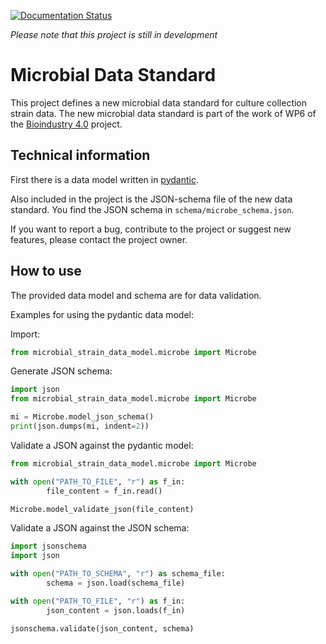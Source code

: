 [![Documentation Status](https://img.shields.io/badge/docs-GitHub-blue.svg?style=flat-square)](https://LeibnizDSMZ.github.io/microbial-data-standard/)

*Please note that this project is still in development*


# Microbial Data Standard

This project defines a new microbial data standard for culture collection strain data.
The new microbial data standard is part of the work of WP6 of the [Bioindustry 4.0](https://bioindustry4.hub.inrae.fr/) project.

## Technical information

First there is a data model written in [pydantic](https://pydantic.dev).

Also included in the project is the JSON-schema file of the new data standard.
You find the JSON schema in  `schema/microbe_schema.json`.

If you want to report a bug, contribute to the project or suggest new features, please contact the project owner.


## How to use

The provided data model and schema are for data validation.

Examples for using the pydantic data model:

Import:
```python
from microbial_strain_data_model.microbe import Microbe
```

Generate JSON schema:
```python
import json
from microbial_strain_data_model.microbe import Microbe

mi = Microbe.model_json_schema()
print(json.dumps(mi, indent=2))
```

Validate a JSON against the pydantic model:
```python
from microbial_strain_data_model.microbe import Microbe

with open("PATH_TO_FILE", "r") as f_in:
        file_content = f_in.read()

Microbe.model_validate_json(file_content)
```

Validate a JSON against the JSON schema:
```python
import jsonschema
import json

with open("PATH_TO_SCHEMA", "r") as schema_file:
        schema = json.load(schema_file)

with open("PATH_TO_FILE", "r") as f_in:
        json_content = json.loads(f_in)

jsonschema.validate(json_content, schema)
```
